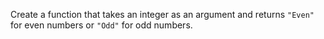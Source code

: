 Create a function that takes an integer as an argument and returns `"Even"` for even numbers or `"Odd"` for odd numbers.
